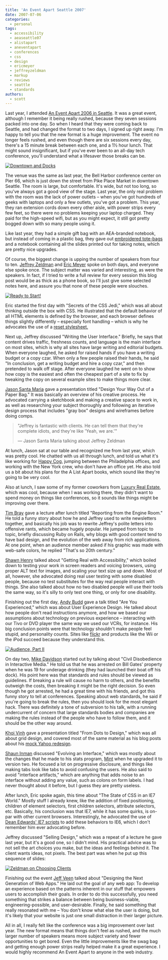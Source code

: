 ```yaml
---
title: 'An Event Apart Seattle 2007'
date: 2007-07-06
categories:
  - personal
tags:
  - accessibility
  - aeaseattle07
  - alistapart
  - aneventapart
  - conferences
  - css
  - design
  - ericmeyer
  - jeffreyzeldman
  - markup
  - reviews
  - seattle
  - standards
authors:
  - scott
---
```


Last year, I attended [An Event Apart 2006 in Seattle](/blog/2006/an-event-apart-seattle-liveblogging-the-event/). It was a great event, although I remember it being really rushed, because they seven sessions packed into one day. So when I heard that they were coming back to Seattle, and had changed the format to two days, I signed up right away. I'm happy to tell you that the new format is a huge improvement. The event no longer feels rushed, and even though there are six sessions every day, there's a 15 minute break between each one, and a 1½ hour lunch. That might sound insignificant, but if you've ever been to an all-day tech conference, you'll understand what a lifesaver those breaks can be.

[![Downtown and Docks](/images/592590745_22688bef0d.jpg)](http://www.flickr.com/photos/spaceninja/592590745/)

The venue was the same as last year, the Bell Harbor conference center on Pier 66, which is just down the street from Pike Place Market in downtown Seattle. The room is large, but comfortable. It's wide, but not too long, so you've always got a good view of the stage. Last year, the only real problem with the room was the lack of power outlets – when you've got hundreds of geeks with laptops and only a few outlets, you've got a problem. This year, they ran extension cords down every other aisle, with power strips every few feet, so there were no problems keeping your laptop charged. They paid for the high-speed wifi, but as you might expect, it still got pretty bogged down with so many people using it.

Like last year, they had a simple gift bag with an AEA-branded notebook, but instead of coming in a plastic bag, they gave out [embroidered tote-bags](http://www.flickr.com/photos/criana/434476812/) and a notebook containing all the slides printed out for taking notes, which are pretty nice upgrades.

Of course, the biggest change is upping the number of speakers from four to ten. [Jeffrey Zeldman](http://zeldman.com/) and [Eric Meyer](http://meyerweb.com/) spoke on both days, and everyone else spoke once. The subject matter was varied and interesting, as were the speakers. In fact, if I tried to write a full review for every session this blog post would be as thick as a phone book, so I'll just give some selected notes here, and assure you that none of these people were slouches.

[![Ready to Start!](/images/592570611_77a4c61ae9.jpg)](http://www.flickr.com/photos/spaceninja/592570611/)

Eric started the first day with "Secrets of the CSS Jedi," which was all about thinking outside the box with CSS. He illustrated that the default behavior of all HTML elements is defined by the browser, and each browser defines things slightly differently – especially font handling – which is why he advocates the use of a [reset stylesheet.](http://meyerweb.com/eric/thoughts/2007/04/18/reset-reasoning/)

Next up, Jeffrey discussed "Writing the User Interface." Briefly, he says that content drives traffic, freshness counts, and language is the main interface on most sites, which is why all sites have large writing and editorial budgets. When everyone laughed, he asked for raised hands if you have a writing budget or a copy czar. When only a few people raised their hands, he said "In conclusion, get a writing budget and hire a copy czar," and then pretended to walk off stage. After everyone laughed he went on to show how copy is the easiest and often the cheapest part of a site to fix by tweaking the copy on several example sites to make things more clear.

[Jason Santa Maria](http://jasonsantamaria.com/) gave a presentation titled "Design Your Way Out of a Paper Bag." It was basically an overview of his creative process. He advocated carrying a sketchbook and making a creative space to work in, as well as researching your subject thoroughly and following an iterative design process that includes "gray box" designs and wireframes before doing comps.

> "Jeffrey is fantastic with clients. He can tell them that they're complete idiots, and they're like 'Yeah, we are.'"
>
> — Jason Santa Maria talking about Jeffrey Zeldman

At lunch, Jason sat at our table and recognized me from last year, which was pretty cool. He chatted with us all through lunch, and told us what it's like working for [Happy Cog](http://happycog.com/), jumping between the Philadelphia offices, and working with the New York crew, who don't have an office yet. He also told us a bit about his plans for the A List Apart books, which sound like they're going to be very cool.

Also at lunch, I saw some of my former coworkers from [Luxury Real Estate](http://luxuryrealestate.com/), which was cool, because when I was working there, they didn't want to spend money on things like conferences, so it sounds like things might be improving over there.

[Tim Bray](http://tbray.org/ongoing/) gave a lecture after lunch titled "Reporting from the Engine Room." He told a funny story about how he and Jeffrey used to write newsletters together, and basically his job was to rewrite Jeffrey's polite letters into offensive rants, which became hugely popular. He jumped from topic to topic, briefly discussing Ruby on Rails, why blogs with good content tend to have bad design, and the evolution of the web away from rich applications. At one point, when an audience member asked if his graphic was made with web-safe colors, he replied "That's so 20th century."

[Shawn Henry](http://uiaccess.com/profile.html) talked about "Getting Real with Accessibility," which boiled down to testing your work in screen readers and voicing browsers, using proper ALT text for images, and scaling your text size up and down. Most of all, however, she advocated doing real user testing with some disabled people, because no test substitutes for the way real people interact with things. She also talked about how no two disabled people will use their tools the same way, so it's silly to only test one thing, or only for one disability.

Finishing out the first day, [Andy Budd](http://andybudd.com/) gave a talk titled "Are You Experienced," which was about User Experience Design. He talked about how people don't read instructions anymore, and how we based our assumptions about technology on previous experience – interacting with our Tivo or DVD player the same way we used our VCRs, for instance. His big conclusion points were that technology shouldn't make people feel stupid, and personality counts. Sites like [flickr](http://flickr.com/) and products like the Wii or the iPod succeed because they understand this.

[![Audience, Part II](/images/592597467_29531cbf3f.jpg)](http://www.flickr.com/photos/spaceninja/592597467/)

On day two, [Mike Davidson](http://mikeindustries.com/blog/) started out by talking about "Civil Disobedience in Interactive Media." He told us that he was arrested on Bill Gates' property when he was 19 for underage drinking (they had launched their boat off his dock). His point here was that standards and rules should be viewed as guidelines. If breaking a rule will cause no harm to others, and the benefits outweigh the costs, then breaking it might be the right decision. So even though he got arrested, he had a great time with his friends, and got this funny story to tell at conferences. Speaking about web standards, he said if you're going to break the rules, then you should look for the most elegant hack. There was definitely a tone of subversion to his talk, with a running undercurrent of concern that large standards bodies and companies are making the rules instead of the people who have to follow them, and it should be the other way around.

[Khoi Vinh](http://subtraction.com/) gave a presentation titled "From Dots to Design," which was all about grid design, and covered most of the same material as his blog posts about his [mock Yahoo redesign](http://www.subtraction.com/archives/2007/0318_oh_yeeaahh.php).

[Shaun Inman](http://shauninman.com/) discussed "Evolving an Interface," which was mostly about the changes that he made to his stats program, [Mint](http://haveamint.com/) when he upgraded it to version two. He focused a lot on progressive disclosure, and things like making tabs look like tabs to avoid confusing the users. He also said to avoid "interface artifacts," which are anything that adds noise to an interface without adding any value, such as colons on form labels. I had never thought about it before, but I guess they are pretty useless.

After lunch, Eric spoke again, this time about "The State of CSS in an IE7 World." Mostly stuff I already knew, like the addition of fixed positioning, children of element selectors, first children selectors, attribute selectors, etc. Basically, his conclusion was that IE7, while it has some quirks, is on-par with other current browsers. Interestingly, he advocated the use of [Dean Edwards' IE7 scripts](http://dean.edwards.name/IE7/) to add these behaviors to IE6, which I don't remember him ever advocating before.

Jeffrey discussed "Selling Design," which was a repeat of a lecture he gave last year, but it's a good one, so I didn't mind. His practical advice was to not sell the art choices you make, but the ideas and feelings behind it. The client wants ideas, not pixels. The best part was when he put up this sequence of slides:

[![Zeldman on Choosing Clients](/images/740950682_24410699b3.jpg)](http://www.flickr.com/photos/spaceninja/740950682/)

Finishing out the event [Jeff Veen](http://veen.com/jeff/index.html) talked about "Designing the Next Generation of Web Apps." He laid out the goal of any web app: To develop an experience based on the patterns inherent in our stuff that empowers users to accomplish their goals. In order to do this successfully, you need something that strikes a balance between being business-viable, engineering-possible, and user-desirable. Finally, he said something that really resonated with me – You don't know what else the user is doing, but it's likely that your website is just one small distraction in their larger picture.

All in all, I really felt like the conference was a big improvement over last year. The new format means that things don't feel as rushed, and the much larger number of speakers means more subject variety and fewer opportunities to get bored. Even the little improvements like the swag bag and getting enough power strips really helped make it a great experience. I would highly recommend An Event Apart to anyone in the web industry.

